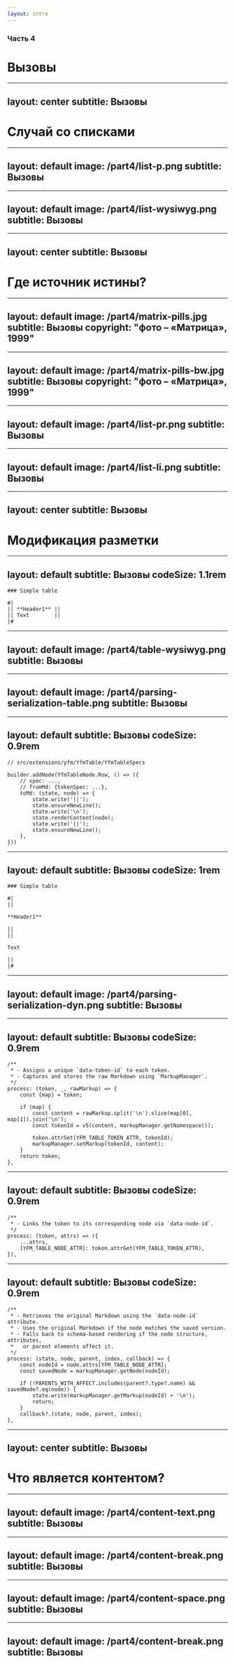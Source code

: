```yaml
---
layout: intro
---
```


### Часть 4
# Вызовы

<!--
(end) ####################################
-->

---
layout: center
subtitle: Вызовы
---

# Случай со списками

<!--
(end) ####################################
-->


---
layout: default
image: /part4/list-p.png
subtitle: Вызовы
---

<Mode :wysiwyg="false" />

<!--
(end) ####################################
-->

---
layout: default
image: /part4/list-wysiwyg.png
subtitle: Вызовы
---

<Mode :wysiwyg="true" />

<!--
(end) ####################################
-->

---
layout: center
subtitle: Вызовы
---

# Где источник истины?


<!--
(end) ####################################
-->

---
layout: default
image: /part4/matrix-pills.jpg
subtitle: Вызовы
copyright: "фото – «Матрица», 1999"
---

<!--
(end) ####################################
-->

---
layout: default
image: /part4/matrix-pills-bw.jpg
subtitle: Вызовы
copyright: "фото – «Матрица», 1999"
---

<!--
(end) ####################################
-->

---
layout: default
image: /part4/list-pr.png
subtitle: Вызовы
---

<Mode :wysiwyg="false" />

<!--
(end) ####################################
-->

---
layout: default
image: /part4/list-li.png
subtitle: Вызовы
---

<!--
(end) ####################################
-->

---
layout: center
subtitle: Вызовы
---


# Модификация разметки

<!--
(end) ####################################
-->


---
layout: default
subtitle: Вызовы
codeSize: 1.1rem
---

```md{all}
### Simple table

#|
|| **Header1** ||
|| Text        ||
|#
```

<Mode :wysiwyg="false" />

<!--
(end) ####################################
-->

---
layout: default
image: /part4/table-wysiwyg.png
subtitle: Вызовы
---

<Mode :wysiwyg="true" />

<!--
(end) ####################################
-->

---
layout: default
image: /part4/parsing-serialization-table.png
subtitle: Вызовы
---

<!--
(end) ####################################
-->

---
layout: default
subtitle: Вызовы
codeSize: 0.9rem
---

```ts{all|8-9,12}
// src/extensions/yfm/YfmTable/YfmTableSpecs

builder.addNode(YfmTableNode.Row, () => ({
    // spec: ...,
    // fromMd: {tokenSpec: ...},
    toMd: (state, node) => {
        state.write('||');
        state.ensureNewLine();
        state.write('\n');
        state.renderContent(node);
        state.write('||');
        state.ensureNewLine();
    },
}))
```

<!--
(end) ####################################
-->

---
layout: default
subtitle: Вызовы
codeSize: 1rem
---

```md{all}
### Simple table

#|
||

**Header1**

||
||

Text

||
|#
```

<Mode :wysiwyg="false" />

<!--
(end) ####################################
-->

---
layout: default
image: /part4/parsing-serialization-dyn.png
subtitle: Вызовы
---

<!--
(end) ####################################
-->


---
layout: default
subtitle: Вызовы
codeSize: 0.9rem
---

```ts{all|9|10|12|13}
/**
 * - Assigns a unique `data-token-id` to each token.
 * - Captures and stores the raw Markdown using `MarkupManager`.
 */
process: (token, _, rawMarkup) => {
    const {map} = token;

    if (map) {
        const content = rawMarkup.split('\n').slice(map[0], map[1]).join('\n');
        const tokenId = v5(content, markupManager.getNamespace());

        token.attrSet(YFM_TABLE_TOKEN_ATTR, tokenId);
        markupManager.setMarkup(tokenId, content);
    }
    return token;
},
```

<!--
(end) ####################################
-->

---
layout: default
subtitle: Вызовы
codeSize: 0.9rem
---

```ts{all|6}
/**
 * - Links the token to its corresponding node via `data-node-id`.
 */
process: (token, attrs) => ({
    ...attrs,
    [YFM_TABLE_NODE_ATTR]: token.attrGet(YFM_TABLE_TOKEN_ATTR),
}),
```

<!--
(end) ####################################
-->

---
layout: default
subtitle: Вызовы
codeSize: 0.9rem
---

```ts{all|11|12}
/**
 * - Retrieves the original Markdown using the `data-node-id` attribute.
 * - Uses the original Markdown if the node matches the saved version.
 * - Falls back to schema-based rendering if the node structure, attributes,
 *   or parent elements affect it.
 */
process: (state, node, parent, index, callback) => {
    const nodeId = node.attrs[YFM_TABLE_NODE_ATTR];
    const savedNode = markupManager.getNode(nodeId);

    if (!PARENTS_WITH_AFFECT.includes(parent?.type?.name) && savedNode?.eq(node)) {
        state.write(markupManager.getMarkup(nodeId) + '\n');
        return;
    }
    callback?.(state, node, parent, index);
},
```

<!--
(end) ####################################
-->

---
layout: center
subtitle: Вызовы
---

# Что является контентом?

<!--
(end) ####################################
-->


---
layout: default
image: /part4/content-text.png
subtitle: Вызовы
---

<Mode :wysiwyg="false" />

<!--
(end) ####################################
-->

---
layout: default
image: /part4/content-break.png
subtitle: Вызовы
---

<Mode :wysiwyg="false" />

<!--
(end) ####################################
-->

---
layout: default
image: /part4/content-space.png
subtitle: Вызовы
---

<Mode :wysiwyg="false" />

<!--
(end) ####################################
-->


---
layout: default
image: /part4/content-break.png
subtitle: Вызовы
---

<Mode :wysiwyg="false" />

<!--
(end) ####################################
-->

